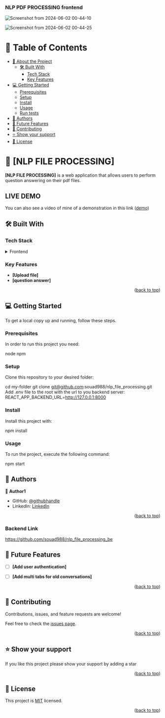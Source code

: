 
<a name="readme-top"></a>

  <h3><b>NLP PDF PROCESSING frontend</b></h3>
  
![Screenshot from 2024-06-02 00-44-10](https://github.com/souad988/nlp_file_processing/assets/59707859/e3085af2-9ac0-4d76-b517-d0756185073e)

![Screenshot from 2024-06-02 00-44-25](https://github.com/souad988/nlp_file_processing/assets/59707859/6db7812d-be82-4d4a-9e40-f3206362d449)



</div>

<!-- TABLE OF CONTENTS -->

# 📗 Table of Contents

- [📖 About the Project](#about-project)
  - [🛠 Built With](#built-with)
    - [Tech Stack](#tech-stack)
    - [Key Features](#key-features)
- [💻 Getting Started](#getting-started)
  - [Prerequisites](#prerequisites)
  - [Setup](#setup)
  - [Install](#install)
  - [Usage](#usage)
  - [Run tests](#run-tests)
- [👥 Authors](#authors)
- [🔭 Future Features](#future-features)
- [🤝 Contributing](#contributing)
- [⭐️ Show your support](#support)
- [📝 License](#license)

<!-- PROJECT DESCRIPTION -->

# 📖 [NLP FILE PROCESSING] <a name="about-project"></a>

**[NLP FILE PROCESSING]** is a web application that allows users to perform question answering on their pdf files. 

## LIVE DEMO

 You can also see a video of mine of a demonstration in this link ([demo](https://www.loom.com/share/2458d25e3ce345249c590ea44cdca778?sid=a2c6fd89-2d29-4b22-bd21-63f46a8ba969)) 

<!-- GETTING STARTED -->


## 🛠 Built With <a name="built-with"></a>

### Tech Stack <a name="tech-stack"></a>

<details>
  <summary>Frontend</summary>
  <ul>
    <li><a href="https://react.com/">React</a></li>
  </ul>
</details>

<!-- Features -->

### Key Features <a name="key-features"></a>

- **[Upload file]**
- **[question answer]**

<p align="right">(<a href="#readme-top">back to top</a>)</p>

<!-- GETTING STARTED -->

## 💻 Getting Started <a name="getting-started"></a>

To get a local copy up and running, follow these steps.

### Prerequisites

In order to run this project you need:

  node
  npm

### Setup

Clone this repository to your desired folder:

  cd my-folder
  git clone git@github.com:souad988/nlp_file_processing.git
  Add .env file to the root with the url to you backend server:  REACT_APP_BACKEND_URL=http://127.0.0.1:8000

### Install

Install this project with:

  npm install


### Usage

To run the project, execute the following command:

  npm start


<!-- AUTHORS -->

## 👥 Authors <a name="authors"></a>

👤 **Author1**

- GitHub: [@githubhandle](https://github.com/souad988)
- LinkedIn: [LinkedIn](https://www.linkedin.com/in/souad-el-mansouri/)

<p align="right">(<a href="#readme-top">back to top</a>)</p>

### Backend Link

https://github.com/souad988/nlp_file_processing_be

<!-- FUTURE FEATURES -->

## 🔭 Future Features <a name="future-features"></a>

- [ ] **[Add user authentication]**
- [ ] **[Add multi tabs for old conversations]**


<p align="right">(<a href="#readme-top">back to top</a>)</p>

<!-- CONTRIBUTING -->

## 🤝 Contributing <a name="contributing"></a>

Contributions, issues, and feature requests are welcome!

Feel free to check the [issues page](../../issues/).

<p align="right">(<a href="#readme-top">back to top</a>)</p>

<!-- SUPPORT -->

## ⭐️ Show your support <a name="support"></a>

If you like this project please show your support by adding a star 

<p align="right">(<a href="#readme-top">back to top</a>)</p>

<!-- LICENSE -->

## 📝 License <a name="license"></a>

This project is [MIT](./LICENSE) licensed.

<p align="right">(<a href="#readme-top">back to top</a>)</p>
